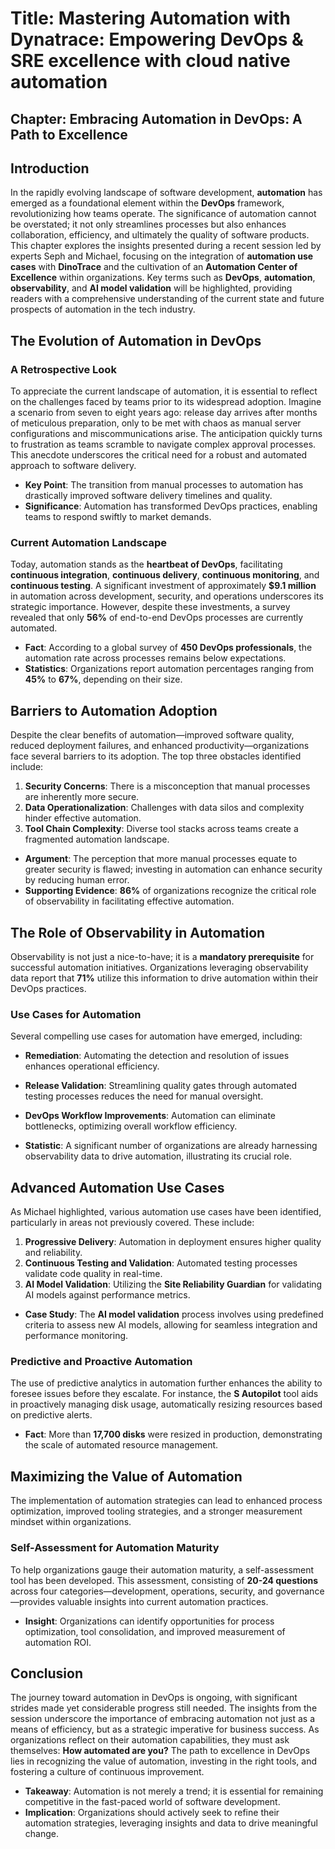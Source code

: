 

# Title: Mastering Automation with Dynatrace: Empowering DevOps & SRE excellence with cloud native automation 



## Chapter: Embracing Automation in DevOps: A Path to Excellence

## Introduction

In the rapidly evolving landscape of software development, **automation** has emerged as a foundational element within the **DevOps** framework, revolutionizing how teams operate. The significance of automation cannot be overstated; it not only streamlines processes but also enhances collaboration, efficiency, and ultimately the quality of software products. This chapter explores the insights presented during a recent session led by experts Seph and Michael, focusing on the integration of **automation use cases** with **DinoTrace** and the cultivation of an **Automation Center of Excellence** within organizations. Key terms such as **DevOps**, **automation**, **observability**, and **AI model validation** will be highlighted, providing readers with a comprehensive understanding of the current state and future prospects of automation in the tech industry.

## The Evolution of Automation in DevOps

### A Retrospective Look

To appreciate the current landscape of automation, it is essential to reflect on the challenges faced by teams prior to its widespread adoption. Imagine a scenario from seven to eight years ago: release day arrives after months of meticulous preparation, only to be met with chaos as manual server configurations and miscommunications arise. The anticipation quickly turns to frustration as teams scramble to navigate complex approval processes. This anecdote underscores the critical need for a robust and automated approach to software delivery.

- **Key Point**: The transition from manual processes to automation has drastically improved software delivery timelines and quality.
- **Significance**: Automation has transformed DevOps practices, enabling teams to respond swiftly to market demands.

### Current Automation Landscape

Today, automation stands as the **heartbeat of DevOps**, facilitating **continuous integration**, **continuous delivery**, **continuous monitoring**, and **continuous testing**. A significant investment of approximately **$9.1 million** in automation across development, security, and operations underscores its strategic importance. However, despite these investments, a survey revealed that only **56%** of end-to-end DevOps processes are currently automated.

- **Fact**: According to a global survey of **450 DevOps professionals**, the automation rate across processes remains below expectations.
- **Statistics**: Organizations report automation percentages ranging from **45%** to **67%**, depending on their size.

## Barriers to Automation Adoption

Despite the clear benefits of automation—improved software quality, reduced deployment failures, and enhanced productivity—organizations face several barriers to its adoption. The top three obstacles identified include:

1. **Security Concerns**: There is a misconception that manual processes are inherently more secure.
2. **Data Operationalization**: Challenges with data silos and complexity hinder effective automation.
3. **Tool Chain Complexity**: Diverse tool stacks across teams create a fragmented automation landscape.

- **Argument**: The perception that more manual processes equate to greater security is flawed; investing in automation can enhance security by reducing human error.
- **Supporting Evidence**: **86%** of organizations recognize the critical role of observability in facilitating effective automation.

## The Role of Observability in Automation

Observability is not just a nice-to-have; it is a **mandatory prerequisite** for successful automation initiatives. Organizations leveraging observability data report that **71%** utilize this information to drive automation within their DevOps practices. 

### Use Cases for Automation

Several compelling use cases for automation have emerged, including:

- **Remediation**: Automating the detection and resolution of issues enhances operational efficiency.
- **Release Validation**: Streamlining quality gates through automated testing processes reduces the need for manual oversight.
- **DevOps Workflow Improvements**: Automation can eliminate bottlenecks, optimizing overall workflow efficiency.

- **Statistic**: A significant number of organizations are already harnessing observability data to drive automation, illustrating its crucial role.

## Advanced Automation Use Cases

As Michael highlighted, various automation use cases have been identified, particularly in areas not previously covered. These include:

1. **Progressive Delivery**: Automation in deployment ensures higher quality and reliability.
2. **Continuous Testing and Validation**: Automated testing processes validate code quality in real-time.
3. **AI Model Validation**: Utilizing the **Site Reliability Guardian** for validating AI models against performance metrics.

- **Case Study**: The **AI model validation** process involves using predefined criteria to assess new AI models, allowing for seamless integration and performance monitoring.

### Predictive and Proactive Automation

The use of predictive analytics in automation further enhances the ability to foresee issues before they escalate. For instance, the **S Autopilot** tool aids in proactively managing disk usage, automatically resizing resources based on predictive alerts.

- **Fact**: More than **17,700 disks** were resized in production, demonstrating the scale of automated resource management.

## Maximizing the Value of Automation

The implementation of automation strategies can lead to enhanced process optimization, improved tooling strategies, and a stronger measurement mindset within organizations. 

### Self-Assessment for Automation Maturity

To help organizations gauge their automation maturity, a self-assessment tool has been developed. This assessment, consisting of **20-24 questions** across four categories—development, operations, security, and governance—provides valuable insights into current automation practices.

- **Insight**: Organizations can identify opportunities for process optimization, tool consolidation, and improved measurement of automation ROI.

## Conclusion

The journey toward automation in DevOps is ongoing, with significant strides made yet considerable progress still needed. The insights from the session underscore the importance of embracing automation not just as a means of efficiency, but as a strategic imperative for business success. As organizations reflect on their automation capabilities, they must ask themselves: **How automated are you?** The path to excellence in DevOps lies in recognizing the value of automation, investing in the right tools, and fostering a culture of continuous improvement.

- **Takeaway**: Automation is not merely a trend; it is essential for remaining competitive in the fast-paced world of software development.
- **Implication**: Organizations should actively seek to refine their automation strategies, leveraging insights and data to drive meaningful change.


